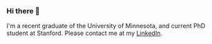 ### Hi there 👋

I'm a recent graduate of the University of Minnesota, and current PhD student at Stanford. Please contact me at my [LinkedIn](https://www.linkedin.com/in/dimitri-trifunac-b90039205/). 

<!--
**dtrifunac/dtrifunac** is a ✨ _special_ ✨ repository because its `README.md` (this file) appears on your GitHub profile.

Here are some ideas to get you started:

- 🔭 I’m currently working on ...
- 🌱 I’m currently learning ...
- 👯 I’m looking to collaborate on ...
- 🤔 I’m looking for help with ...
- 💬 Ask me about ...
- 📫 How to reach me: ...
- 😄 Pronouns: ...
- ⚡ Fun fact: ...
-->
